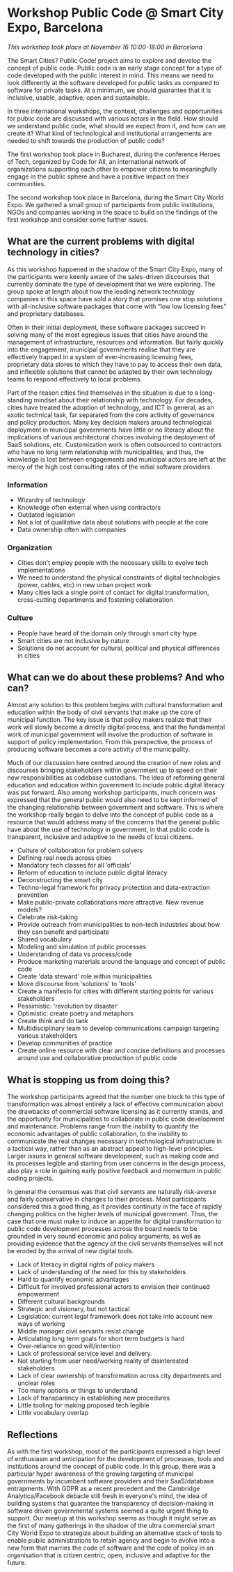 # Workshop Public Code @ Smart City Expo, Barcelona

*This workshop took place at November 16 10:00-18:00 in Barcelona*

The Smart Cities? Public Code! project aims to explore and develop the concept of public code. Public code is an early stage concept for a type of code developed with the public interest in mind. This means we need to look differently at the software developed for public tasks as compared to software for private tasks. At a minimum, we should guarantee that it is inclusive, usable, adaptive, open and sustainable.

In three international workshops, the context, challenges and opportunities for public code are discussed with various actors in the field. How should we understand public code, what should we expect from it, and how can we create it? What kind of technological and institutional arrangements are needed to shift towards the production of public code?

The first workshop took place in Bucharest, during the conference Heroes of Tech, organized by Code for All, an international network of organizations supporting each other to empower citizens to meaningfully engage in the public sphere and have a positive impact on their communities.

The second workshop took place in Barcelona, during the Smart City World Expo.  We gathered a small group of participants from public institutions, NGOs and companies working in the space to build on the findings of the first workshop and consider some further issues.

## What are the current problems with digital technology in cities?

As this workshop happened in the shadow of the Smart City Expo, many of the participants were keenly aware of the sales-driven discourses that currently dominate the type of development that we were exploring. The group spoke at length about how the leading network technology companies in this space have sold a story that promises one stop solutions with all-inclusive software packages that come with “low low licensing fees” and proprietary databases.

Often in their initial deployment, these software packages succeed in solving many of the most egregious issues that cities have around the management of infrastructure, resources and information. But fairly quickly into the engagement, municipal governments realise that they are effectively trapped in a system of ever-increasing licensing fees, proprietary data stores to which they have to pay to access their own data, and inflexible solutions that cannot be adapted by their own technology teams to respond effectively to local problems.

Part of the reason cities find themselves in the situation is due to a long-standing mindset about their relationship with technology. For decades, cities have treated the adoption of technology, and ICT in general, as an exotic technical task, far separated from the core activity of governance and policy production.  Many key decision makers around technological deployment in municipal governments have little or no literacy about the implications of various architectural choices involving the deployment of SaaS solutions, etc. Customization work is often outsourced to contractors who have no long term relationship with municipalities, and thus, the knowledge is lost between engagements and municipal actors are left at the mercy of the high cost consulting rates of the initial software providers.

### Information

* Wizardry of technology
* Knowledge often external when using contractors
* Outdated legislation
* Not a lot of qualitative data about solutions with people at the core
* Data ownership often with companies

### Organization

* Cities don’t employ people with the necessary skills to evolve tech implementations
* We need to understand the physical constraints of digital technologies (power, cables, etc) in new urban project work
* Many cities lack a single point of contact for digital transformation, cross-cutting departments and fostering collaboration

### Culture

* People have heard of the domain only through smart city hype
* Smart cities are not inclusive by nature
* Solutions do not account for cultural, political and physical differences in cities

## What can we do about these problems? And who can?

Almost any solution to this problem begins with cultural transformation and education within the body of civil servants that make up the core of municipal function. The key issue is that policy makers realize that their work will slowly become a directly digital process, and that the fundamental work of municipal government will involve the production of software in support of policy implementation. From this perspective, the process of producing software becomes a core activity of the municipality.  

Much of our discussion here centred around the creation of new roles and discourses bringing stakeholders within government up to speed on their new responsibilities as codebase custodians. The idea of reforming general education and education within government to include public digital literacy was put forward. Also among workshop participants, much concern was expressed that the general public would also need to be kept informed of the changing relationship between government and software. This is where the workshop really began to delve into the concept of public code as a resource that would address many of the concerns that the general public have about the use of technology in government, in that public code is transparent, inclusive and adaptive to the needs of local citizens.

* Culture of collaboration for problem solvers
* Defining real needs across cities
* Mandatory tech classes for all ‘officials’
* Reform of education to include public digital literacy
* Deconstructing the smart city
* Techno-legal framework for privacy protection and data-extraction prevention
* Make public-private collaborations more attractive.  New revenue models?
* Celebrate risk-taking
* Provide outreach from municipalities to non-tech industries about how they can benefit and participate
* Shared vocabulary
* Modeling and simulation of public processes
* Understanding of data vs process/code
* Produce marketing materials around the language and concept of public code
* Create 'data steward' role within municipalities
* Move discourse from 'solutions' to 'tools'
* Create a manifesto for cities with different starting points for various stakeholders
* Pessimistic: 'revolution by disaster'
* Optimistic: create poetry and metaphors
* Create think and do tank
* Multidisciplinary team to develop communications campaign targeting various stakeholders
* Develop communities of practice
* Create online resource with clear and concise definitions and processes around use and collaborative production of public code

## What is stopping us from doing this?

The workshop participants agreed that the number one block to this type of transformation was almost entirely a lack of effective communication about the drawbacks of commercial software licensing as it currently stands, and the opportunity for municipalities to collaborate in public code development and maintenance.  Problems range from the inability to quantify the economic advantages of public collaboration, to the inability to communicate the real changes necessary in technological infrastructure in a tactical way, rather than as an abstract appeal to high-level principles.  Larger issues in general software development, such as making code and its processes legible and starting from user concerns in the design process, also play a role in gaining early positive feedback and momentum in public coding projects.

In general the consensus was that civil servants are naturally risk-averse and fairly conservative in changes to their process. Most participants considered this a good thing,  as it provides continuity in the face of rapidly changing politics on the higher levels of municipal government. Thus, the case that one must make to induce an appetite for digital transformation to public code development processes across the board needs to be grounded in very sound economic and policy arguments, as well as providing evidence that the agency of the civil servants themselves will not be eroded by the arrival of new digital tools.

* Lack of literacy in digital rights of policy makers
* Lack of understanding of the need for this by stakeholders
* Hard to quantify economic advantages
* Difficult for involved professional actors to envision their continued empowerment
* Different cultural backgrounds
* Strategic and visionary, but not tactical
* Legislation: current legal framework does not take into account new ways of working
* Middle manager civil servants resist change
* Articulating long term goals for short term budgets is hard
* Over-reliance on good will/intention
* Lack of professional service level and delivery.
* Not starting from user need/working reality of disinterested stakeholders
* Lack of clear ownership of transformation across city departments and unclear roles
* Too many options or things to understand
* Lack of transparency in establishing new procedures
* Little tooling for making proposed tech legible
* Little vocabulary overlap

## Reflections

As with the first workshop, most of the participants expressed a high level of enthusiasm and anticipation for the development of processes, tools and institutions around the concept of public code. In this group, there was a particular hyper awareness of the growing targeting of municipal governments by incumbent software providers and their SaaS/database entrapments. With GDPR as a recent precedent and the Cambridge Analytica/Facebook debacle still fresh in everyone's mind, the idea of building systems that guarantee the transparency of decision-making in software driven governmental systems seemed a quite urgent thing to support. Our meetup at this workshop seems as though it might serve as the first of many gatherings in the shadow of the ultra commercial smart City World Expo to strategize about building an alternative stack of tools to enable public administrations to retain agency and begin to evolve into a new form that marries the code of software and the code of policy in an organisation that is citizen centric, open, inclusive and adaptive for the future.
